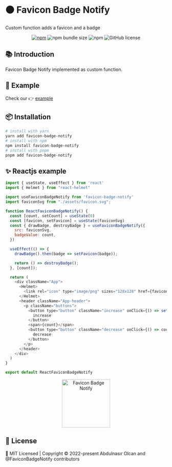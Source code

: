 # 🟠 Favicon Badge Notify

<p>Custom function adds a favicon and a badge</p>

<div align="center">

[![npm](https://img.shields.io/npm/v/favicon-badge-notify?style=flat-square)](https://www.npmjs.com/package/favicon-badge-notify)
![npm bundle size](https://img.shields.io/bundlephobia/minzip/favicon-badge-notify?style=flat-square)
![npm](https://img.shields.io/npm/dt/favicon-badge-notify?style=flat-square)
![GitHub license](https://img.shields.io/npm/l/favicon-badge-notify?style=flat-square)

</div>

## :books: Introduction

Favicon Badge Notify implemented as custom function.

## :rocket: Example

Check our 👉 [example](https://react-favicon-badge-notify.vercel.app/)

## :package: Installation

```bash
# install with yarn
yarn add favicon-badge-notify
# install with npm
npm install favicon-badge-notify
# install with pnpm 
pnpm add favicon-badge-notify
```

## :sparkles: Reactjs example

```js
import { useState, useEffect } from 'react'
import { Helmet } from "react-helmet"

import useFaviconBadgeNotify from 'favicon-badge-notify'
import faviconSvg from "./assets/favicon.svg";

function ReactFaviconBadgeNotify() {
  const [count, setCount] = useState(0)
  const [favicon, setFavicon] = useState(faviconSvg)
  const { drawBadge, destroyBadge } = useFaviconBadgeNotify({
    src: faviconSvg,
    badgeValue: count,
  })

  useEffect(() => {
    drawBadge().then(badge => setFavicon(badge));

    return () => destroyBadge();
  }, [count]);

  return (
    <div className="App">
      <Helmet>
        <link rel="icon" type="image/png" sizes="128x128" href={favicon}></link>
      </Helmet>
      <header className="App-header">
        <p className="buttons">
          <button type="button" className="increase" onClick={() => setCount((count) => count + 1)}>
            increase
          </button>
          <span>{count}</span>
          <button type="button" className="decrease" onClick={() => count - 1 >= 0 && setCount((count) => count - 1)}>
            decrease
          </button>
        </p>
      </header>
    </div>
  )
}

export default ReactFaviconBadgeNotify
```

<p align="center" dir="auto">
    <img src="https://github.com/jsdeveloperr/favicon-badge-notify/blob/master/example/react/src/assets/favicon-badge-notify.png" width="150" alt="Favicon Badge Notify" style="max-width: 100%;"> 
</p>

## 📄 License

<div calign="center">
    🍁 MIT Licensed | Copyright © 2022-present Abdulnasır Olcan and @FaviconBadgeNotify contributors
</div>
